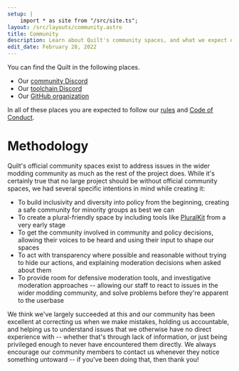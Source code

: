 ```yaml
---
setup: |
    import * as site from "/src/site.ts";
layout: /src/layouts/community.astro
title: Community
description: Learn about Quilt's community spaces, and what we expect of our users.
edit_date: February 28, 2022
---
```


You can find the Quilt in the following places.

<!-- TODO change these links back to markdown syntax after Astro devs fix variables in markdown links -->

-   Our <a href={site.discord_community}>community Discord</a>
-   Our <a href={site.discord_toolchain}>toolchain Discord</a>
-   Our <a href={site.github_link}>GitHub organization</a>

In all of these places you are expected to follow our [rules](/community/rules/)
and [Code of Conduct](/community/code-of-conduct/).

# Methodology

Quilt's official community spaces exist to address issues in the wider modding community as much as the rest of the project does. While it's certainly true that no large project should be without official community spaces, we had several specific intentions in mind while creating it:

-   To build inclusivity and diversity into policy from the beginning, creating a safe community for minority groups as best we can
-   To create a plural-friendly space by including tools like [PluralKit](/community/pluralkit/) from a very early stage
-   To get the community involved in community and policy decisions, allowing their voices to be heard and using their input to shape our spaces
-   To act with transparency where possible and reasonable without trying to hide our actions, and explaining moderation decisions when asked about them
-   To provide room for defensive moderation tools, and investigative moderation approaches -- allowing our staff to react to issues in the wider modding community, and solve problems before they're apparent to the userbase

We think we've largely succeeded at this and our community has been excellent at correcting us when we make mistakes, holding us accountable, and helping us to understand issues that we otherwise have no direct experience with -- whether that's through lack of information, or just being privileged enough to never have encountered them directly. We always encourage our community members to contact us whenever they notice something untoward -- if you've been doing that, then thank you!
